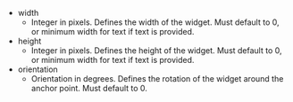 - width
	- Integer in pixels. Defines the width of the widget. Must default to 0, or minimum width for text if text is provided.
- height
	- Integer in pixels. Defines the height of the widget. Must default to 0, or minimum width for text if text is provided.
- orientation
	- Orientation in degrees. Defines the rotation of the widget around the anchor point. Must default to 0.
    